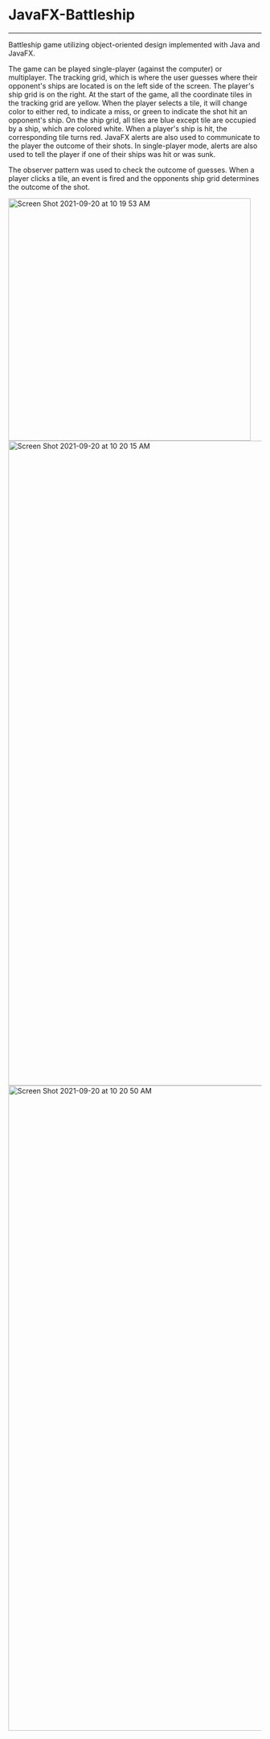# JavaFX-Battleship
---

Battleship game utilizing object-oriented design implemented with Java and JavaFX.

The game can be played single-player (against the computer) or multiplayer. The tracking grid, which is where the user guesses where their opponent's ships are 
located is on the left side of the screen. The player's ship grid is on the right. At the start of the game, all the coordinate tiles in the tracking grid are 
yellow. When the player selects a tile, it will change color to either red, to indicate a miss, or green to indicate the shot hit an opponent's ship. On the ship 
grid, all tiles are blue except tile are occupied by a ship, which are colored white. When a player's ship is hit, the corresponding tile turns red. JavaFX alerts
are also used to communicate to the player the outcome of their shots. In single-player mode, alerts are also used to tell the player if one of their ships was
hit or was sunk. 

The observer pattern was used to check the outcome of guesses. When a player clicks a tile, an event is fired and the opponents ship grid determines 
the outcome of the shot. 

<img width="482" alt="Screen Shot 2021-09-20 at 10 19 53 AM" src="https://user-images.githubusercontent.com/63258353/134039666-ef936c3e-43a0-4575-adbc-ac0abf0c8e6b.png">
<img width="1282" alt="Screen Shot 2021-09-20 at 10 20 15 AM" src="https://user-images.githubusercontent.com/63258353/134039692-6d4227d6-03a5-461b-b17a-42899a0fcfd7.png">
<img width="1283" alt="Screen Shot 2021-09-20 at 10 20 50 AM" src="https://user-images.githubusercontent.com/63258353/134039702-5083a7b9-fd40-4f23-a7d0-a0abf4ad76a2.png">
